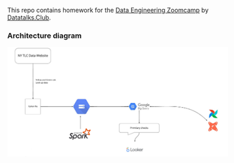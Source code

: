 This repo contains homework for the [Data Engineering Zoomcamp](https://github.com/DataTalksClub/data-engineering-zoomcamp) by [Datatalks.Club](https://datatalks.club/).

### Architecture diagram
<img src="images/arch_ny_taxi_dwh2.jpg"/>
